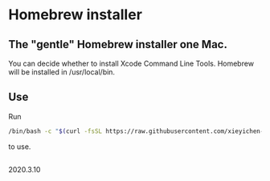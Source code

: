 # Homebrew installer
## The "gentle" Homebrew installer one Mac.
You can decide whether to install Xcode Command Line Tools.
Homebrew will be installed in /usr/local/bin.    
## Use
Run 
```bash
/bin/bash -c "$(curl -fsSL https://raw.githubusercontent.com/xieyichen-in-china/Homebrew-installer/main/install.sh)"
```
to use.

##
2020.3.10
